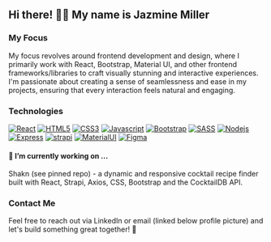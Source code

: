 ## Hi there! 👋🏽 My name is Jazmine Miller

### My Focus 

My focus revolves around frontend development and design, where I primarily work with React, Bootstrap, Material UI, and other frontend frameworks/libraries to craft visually stunning and interactive experiences. I'm passionate about creating a sense of seamlessness and ease in my projects, ensuring that every interaction feels natural and engaging.

### Technologies 
[![React](https://github.com/jazdmiller/jazdmiller/assets/90724224/77e7205a-1362-40b1-978d-b2aefab00fed)](1)
[![HTML5](https://github.com/jazdmiller/jazdmiller/assets/90724224/298437c1-d3b2-4982-b311-1787230b4e5c)]([2])
[![CSS3](https://github.com/jazdmiller/jazdmiller/assets/90724224/adb98fe9-1d13-4378-8797-2189cde58d2c)]([3])
[![Javascript](https://github.com/jazdmiller/jazdmiller/assets/90724224/4ce3d9a5-e5ed-4865-bc75-3ab5c24b63bc)]([4])
[![Bootstrap](https://github.com/jazdmiller/jazdmiller/assets/90724224/b4995b7b-77b3-4d97-87c5-48975c972be2)]([5])
[![SASS](https://github.com/jazdmiller/jazdmiller/assets/90724224/e429c73e-23fd-4978-bac1-cc4c49c42dc6)]([6])
[![Nodejs](https://github.com/jazdmiller/jazdmiller/assets/90724224/f7e732bd-514b-49ea-9ec0-49ec61ab7f6b)]([7])
[![Express](https://github.com/jazdmiller/jazdmiller/assets/90724224/5e3ce61d-a61a-4152-9503-98120a5b58e4)]([9])
[![strapi](https://github.com/jazdmiller/jazdmiller/assets/90724224/3a8b2f77-1432-4b69-a449-d40bf83cfb6c)]([10])
[![MaterialUI](https://github.com/jazdmiller/jazdmiller/assets/90724224/0eef9a31-b60e-49e1-92fa-201c81c53de3)]([8])
[![Figma](https://github.com/jazdmiller/jazdmiller/assets/90724224/286cfad7-252f-457d-8bdd-d984972253ad)]([11])


#### 🌱  I’m currently working on ...

Shakn (see pinned repo) - a dynamic and responsive cocktail recipe finder built with React, Strapi, Axios, CSS, Bootstrap and the CocktailDB API. 

### Contact Me
Feel free to reach out via LinkedIn or email (linked below profile picture) and let's build something great together! 🚀



[1]: https://react.dev/
[2]: https://www.w3schools.com/html/
[3]: https://www.w3schools.com/css/
[4]: https://www.w3schools.com/js/default.asp
[5]: https://getbootstrap.com/
[6]: https://sass-lang.com/
[7]: https://nodejs.org/en
[8]: https://mui.com/
[9]: https://expressjs.com/
[10]: https://strapi.io/
[11]: https://www.figma.com/

<!--
[2] HTML5
[3] CSS5
[4] Bootstrap
[5] Sass
[6] Javascript
[7] node.js
[8] express
[9] material UI
[10] strapi
[11] figma

**jazdmiller/jazdmiller** is a ✨ _special_ ✨ repository because its `README.md` (this file) appears on your GitHub profile.

Here are some ideas to get you started:

- 🌱 I’m currently learning ...
- 👯 I’m looking to collaborate on ...
- 🤔 I’m looking for help with ...
- 💬 Ask me about ...
- 📫 How to reach me: ...
- 😄 Pronouns: ...
- ⚡ Fun fact: ...

It features dynamic recipe searches, a blog section managed with Strapi's backend, and individual article/recipe pages, creating a rich user experience.
-->
